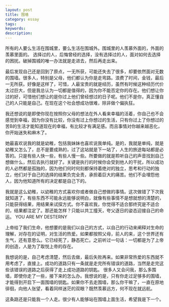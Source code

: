 ```yaml
---
layout: post
title: 围墙
category: essay
tags: 
keywords: 
description: 
---
```

所有的人要么生活在围城里，要么生活在围城外。围城里的人羡慕外面的，外面的羡慕里面的。
选择过的人，后悔曾经的选择，没有选择过的人，面对如何去选择的困扰。破掉围城的唯一办法就是走进去，然后再走出来。

最后发现自己还是回到了原点，一无所获，可能还失去了很多，却要依然面对无数的围墙。很多人，特别是父母，他们都认为你是走弯路。浪费了时间，金钱，最后一无所获。好像是这样了，可惜，人最宝贵的就是经历，虽然有时候这种经历代价太过巨大，但是我总认为一切都是值得的，因为你不能否定你的存在。他们想让你过的好，可惜他们想让的是你过上他们曾经想过的日子呢。他们不是你，真正懂自己的人只能是自己。在现在这个社会想成功很难，除非做个偏执狂。

我还想说的是即使你现在按照你父母的想法在外人看来幸福的活着，你自己也不会感觉到幸福，因为你没有比较，你没有过上你想过的生活，只有你过上了你想过的苦B的生活才能知道现在的幸福，有比较才有满足感。而且事情对你越来越恶化，你开始迷失和麻木了。

她最喜欢说我的就是幼稚，包括我妹妹也喜欢说我单纯。是的，我就是单纯，就是幼稚又怎么了，总不是要成熟的，过了这站就是下一站了，人生的旅途每站都是必答的。只是有些人快一些，有些人慢一些。所要做的就是聆听自己的声音找到自己想做什么，然后去执行就好了。关键是执行的时候你会受到他人的干扰，所以成功的人必然都是孤独的，因为他们何时何刻都保持着绝对的独立，思考和行动的独立，他们对于自己的选择的结果负完全责，承担着巨大的痛苦。他们不会埋怨他人，因为他知道所有的决定都是自己下的。


我就是这么幼稚，以幼稚的方式喜欢你或者做自己想做的事情。这次做错了下次我就知道了，有些东西不可能永远能够说明白，就像有些事情不是想就想的清楚的，只能获得结果，用结果来试探方式。你不喜欢我，你觉得不适合那终究是不适合的，结果都注定了。那还能怎样？只能以共工撞天，夸父逐日的姿态迎接自己的命运。
YOU ARE MY DESTERNY

上帝给了我们生命，他想要的是我们以自己的方式，以自己的行动来阐释对生命的理解，对存在的证明，对生活的热爱。如果都按照父母，前人的来，这个世界还有生气，还有意思么。它已经死了，静态死亡。之前听过一句话：一切都是为了上帝的创造，人是为了取悦上帝的存在。

我想说的是，自己考虑清楚，然后去做，最后失败再来。如果非常热爱的东西就不用考虑了，直接上。成功的道路只有一条就是走完所有错误的道路，当然是走完这些该错误的道路之后获得了走上成功道路的钥匙。
很多人又会问我，那么多围墙，即使你走了一些，接下来的怎么办。我想说的是，只有你走过足够多的围墙，才能得到开启下一面围墙的钥匙。如果你不去走围墙，那么你干嘛了，一直在原地徘徊，向他人张望，看着同样迷茫的双眼？既然羡慕远方，何不现在就远航。

这条路还是只能我一个人走。很少有人能够站在围墙上面生活，希望我是下一个。